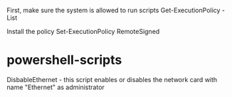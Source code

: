 First, make sure the system is allowed to run scripts
Get-ExecutionPolicy -List

Install the policy
Set-ExecutionPolicy RemoteSigned

# powershell-scripts
DisbableEthernet - this script enables or disables the network card with name "Ethernet" as administrator

